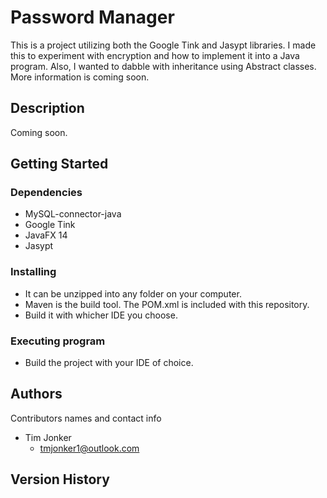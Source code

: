 # Password Manager

This is a project utilizing both the Google Tink and Jasypt libraries.  I made this to experiment with encryption and how to implement it into a Java program.  Also, I wanted to dabble with inheritance using Abstract classes.  More information is coming soon.

## Description

Coming soon.

## Getting Started

### Dependencies

* MySQL-connector-java
* Google Tink
* JavaFX 14
* Jasypt

### Installing

* It can be unzipped into any folder on your computer.
* Maven is the build tool.  The POM.xml is included with this repository.
* Build it with whicher IDE you choose.


### Executing program

* Build the project with your IDE of choice.


## Authors

Contributors names and contact info

* Tim Jonker
  - tmjonker1@outlook.com

## Version History

